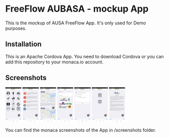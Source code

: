 # FreeFlow AUBASA - mockup App
This is the mockup of AUSA FreeFlow App. It's only used for Demo purposes.

## Installation
This is an Apache Cordova App. You need to download Cordova or you can add this repository to your monaca.io account.



## Screenshots
<p align="left">
<img src="screenshots/Main.jpg" width="10%">
<img src="screenshots/Alertas.jpg" width="10%">
<img src="screenshots/Mis viajes.jpg" width="10%">
<img src="screenshots/Pagos.jpg" width="10%">
<img src="screenshots/Sugerencias.jpg" width="10%">
<img src="screenshots/WhatsApp.jpg" width="10%">
<img src="screenshots/Creditos.jpg" width="10%">
</p>

You can find the monaca screenshots of the App in /screenshots folder.
